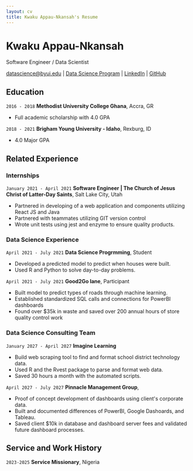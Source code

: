 ```yaml
---
layout: cv
title: Kwaku Appau-Nkansah's Resume
---
```

# Kwaku Appau-Nkansah
Software Engineer / Data Scientist

<div id="webaddress">
<a href="brakwaku@byui.edu">datascience@byui.edu</a>
| <a href="https://byuidatascience.github.io/development.html">Data Science Program</a>
| <a href="https://www.linkedin.com/in/theophilus-kwaku-appau-nkansah-b57393a2/">LinkedIn</a>
| <a href="https://github.com/brakwaku/brakwaku_resume">GitHub</a>
</div>

<!-- https://www.monique.tech/the-art-of-markdown -->

## Education

`2016 - 2018`
__Methodist University College Ghana__, Accra, GR

- Full academic scholarship with 4.0 GPA

`2018 - 2021`
__Brigham Young University - Idaho__, Rexburg, ID

- 4.0 Major GPA


## Related Experience

### Internships

`January 2021 - April 2021`
__Software Engineer | The Church of Jesus Christ of Latter-Day Saints__, Salt Lake City, Utah

- Partnered in developing of a web application and components utilizing React JS and Java
- Partnered with teammates utilizing GIT version control
- Wrote unit tests using jest and enzyme to ensure quality products.

### Data Science Experience

`April 2021 - July 2021`
__Data Science Progrmming__, Student

- Developed a predicted model to predict when houses were built.
- Used R and Python to solve day-to-day problems.

`April 2021 - July 2021`
__Good2Go lane__, Participant

- Built model to predict types of roads through machine learning.
- Established standardized SQL calls and connections for PowerBI dashboards
- Found over $35k in waste and saved over 200 annual hours of store quality control work 

### Data Science Consulting Team

`January 2027 - April 2027`
__Imagine Learning__

- Build web scraping tool to find and format school district technology data.
- Used R and the Rvest package to parse and format web data.
- Saved 30 hours a month with the automated scripts.

`April 2027 - July 2027`
__Pinnacle Management Group__, 

- Proof of concept development of dashboards using client's corporate data.
- Built and documented differences of PowerBI, Google Dashoards, and Tableau.
- Saved client $10k in database and dashboard server fees and validated future dashboard processes.


## Service and Work History

`2023-2025`
__Service Missionary__, Nigeria



<!-- ### Footer

Last updated: May 2013 -->


